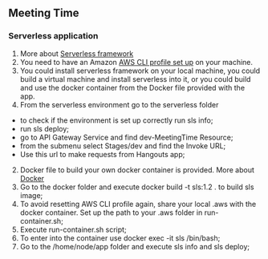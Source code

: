 
## Meeting Time
### Serverless application

1. More about [Serverless framework](https://serverless.com/)
  1. You need to have an Amazon [AWS CLI profile set up](https://docs.aws.amazon.com/cli/latest/userguide/cli-chap-getting-started.html) on your machine.
  2. You could install serverless framework on your local machine, you could build a virtual machine and install serverless into it, or you could build and use the docker container from the Docker file provided with the app.
  3. From the serverless environment go to the serverless folder
  * to check if the environment is set up correctly run sls info;
  * run sls deploy;
  * go to API Gateway Service and find dev-MeetingTime Resource;
  * from the submenu select Stages/dev and find the Invoke URL;
  * Use this url to make requests from Hangouts app;
2. Docker file to build your own docker container is provided. More about [Docker](https://www.docker.com/)
  1. Go to the docker folder and execute docker build -t sls:1.2 . to build sls image;
  2. To avoid resetting AWS CLI profile again, share your local .aws with the docker container. Set up the path to your .aws folder in run-container.sh;
  3. Execute run-container.sh script;
  4. To enter into the container use docker exec -it sls /bin/bash;
  5. Go to the /home/node/app folder and execute sls info and sls deploy;
